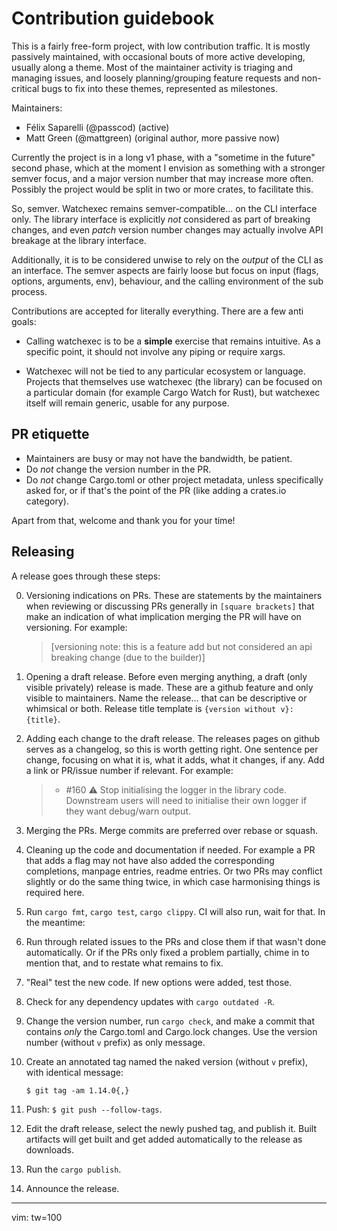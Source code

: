 # Contribution guidebook


This is a fairly free-form project, with low contribution traffic. It is mostly passively
maintained, with occasional bouts of more active developing, usually along a theme. Most of the
maintainer activity is triaging and managing issues, and loosely planning/grouping feature requests
and non-critical bugs to fix into these themes, represented as milestones.

Maintainers:

- Félix Saparelli (@passcod) (active)
- Matt Green (@mattgreen) (original author, more passive now)

Currently the project is in a long v1 phase, with a "sometime in the future" second phase, which at
the moment I envision as something with a stronger semver focus, and a major version number that may
increase more often. Possibly the project would be split in two or more crates, to facilitate this.

So, semver. Watchexec remains semver-compatible... on the CLI interface only. The library interface
is explicitly _not_ considered as part of breaking changes, and even _patch_ version number changes
may actually involve API breakage at the library interface.

Additionally, it is to be considered unwise to rely on the _output_ of the CLI as an interface. The
semver aspects are fairly loose but focus on input (flags, options, arguments, env), behaviour, and
the calling environment of the sub process.

Contributions are accepted for literally everything. There are a few anti goals:

- Calling watchexec is to be a **simple** exercise that remains intuitive. As a specific point, it
  should not involve any piping or require xargs.

- Watchexec will not be tied to any particular ecosystem or language. Projects that themselves use
  watchexec (the library) can be focused on a particular domain (for example Cargo Watch for Rust),
  but watchexec itself will remain generic, usable for any purpose.


## PR etiquette

- Maintainers are busy or may not have the bandwidth, be patient.
- Do _not_ change the version number in the PR.
- Do _not_ change Cargo.toml or other project metadata, unless specifically asked for, or if that's
  the point of the PR (like adding a crates.io category).

Apart from that, welcome and thank you for your time!


## Releasing

A release goes through these steps:

0. Versioning indications on PRs. These are statements by the maintainers when reviewing or
   discussing PRs generally in `[square brackets]` that make an indication of what implication
   merging the PR will have on versioning. For example:

   > [versioning note: this is a feature add but not considered an api breaking change (due to the builder)]

1. Opening a draft release. Before even merging anything, a draft (only visible privately) release
   is made. These are a github feature and only visible to maintainers. Name the release... that can
   be descriptive or whimsical or both. Release title template is `{version without v}: {title}`.

2. Adding each change to the draft release. The releases pages on github serves as a changelog, so
   this is worth getting right. One sentence per change, focusing on what it is, what it adds, what
   it changes, if any. Add a link or PR/issue number if relevant. For example:

   > - #160 :warning: Stop initialising the logger in the library code. Downstream users will need
   >   to initialise their own logger if they want debug/warn output.

3. Merging the PRs. Merge commits are preferred over rebase or squash.

4. Cleaning up the code and documentation if needed. For example a PR that adds a flag may not have
   also added the corresponding completions, manpage entries, readme entries. Or two PRs may
   conflict slightly or do the same thing twice, in which case harmonising things is required here.

5. Run `cargo fmt`, `cargo test`, `cargo clippy`. CI will also run, wait for that. In the meantime:

6. Run through related issues to the PRs and close them if that wasn't done automatically. Or if the
   PRs only fixed a problem partially, chime in to mention that, and to restate what remains to fix.

7. "Real" test the new code. If new options were added, test those.

8. Check for any dependency updates with `cargo outdated -R`.

9. Change the version number, run `cargo check`, and make a commit that contains _only_ the
   Cargo.toml and Cargo.lock changes. Use the version number (without `v` prefix) as only message.

10. Create an annotated tag named the naked version (without `v` prefix), with identical message:

    ```
    $ git tag -am 1.14.0{,}
    ```

11. Push: `$ git push --follow-tags`.

12. Edit the draft release, select the newly pushed tag, and publish it. Built artifacts will get
    built and get added automatically to the release as downloads.

13. Run the `cargo publish`.

14. Announce the release.

---
vim: tw=100
